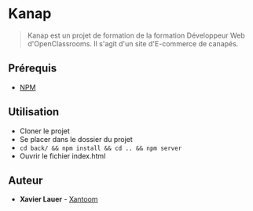 # Kanap #

> Kanap est un projet de formation de la formation Développeur Web d'OpenClassrooms. Il s'agit d'un site d'E-commerce de canapés.

## Prérequis ##
- [NPM](https://www.npmjs.com/)

## Utilisation ##
- Cloner le projet
- Se placer dans le dossier du projet
- `cd back/ && npm install && cd .. && npm server`
- Ouvrir le fichier index.html

## Auteur ##
* **Xavier Lauer** - [Xantoom](https://github.com/Xantoom)
